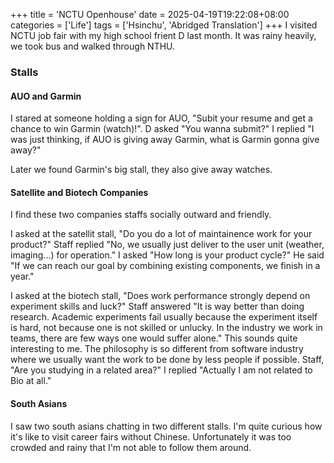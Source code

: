+++
title = 'NCTU Openhouse'
date = 2025-04-19T19:22:08+08:00
categories = ['Life']
tags = ['Hsinchu', 'Abridged Translation']
+++
I visited NCTU job fair with my high school frient D last month. It was rainy heavily, we took bus and walked through NTHU.

### Stalls
#### AUO and Garmin
I stared at someone holding a sign for AUO, "Subit your resume and get a chance to win Garmin (watch)!". D asked "You wanna submit?" I replied "I was just thinking, if AUO is giving away Garmin, what is Garmin gonna give away?"

Later we found Garmin's big stall, they also give away watches.

#### Satellite and Biotech Companies
I find these two companies staffs socially outward and friendly.

I asked at the satellit stall, "Do you do a lot of maintainence work for your product?" Staff replied "No, we usually just deliver to the user unit (weather, imaging...) for operation." I asked "How long is your product cycle?" He said "If we can reach our goal by combining existing components, we finish in a year."

I asked at the biotech stall, "Does work performance strongly depend on experiment skills and luck?" Staff answered "It is way better than doing research. Academic experiments fail usually because the experiment itself is hard, not because one is not skilled or unlucky. In the industry we work in teams, there are few ways one would suffer alone." This sounds quite interesting to me. The philosophy is so different from software industry where we usually want the work to be done by less people if possible. Staff, "Are you studying in a related area?" I replied "Actually I am not related to Bio at all."

#### South Asians
I saw two south asians chatting in two different stalls. I'm quite curious how it's like to visit career fairs without Chinese. Unfortunately it was too crowded and rainy that I'm not able to follow them around.
